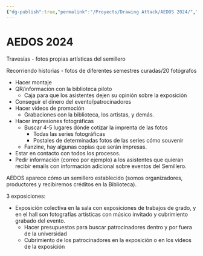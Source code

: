 ```yaml
---
{"dg-publish":true,"permalink":"/Proyects/Drawing Attack/AEDOS 2024/","title":"AEDOS 2024","updated":"2024-02-28T14:21:12.221-05:00"}
---
```



# AEDOS 2024

Travesías - fotos propias artísticas del semillero

Recorriendo historias - fotos de diferentes semestres curadas/20 fotógrafos

- Hacer montaje
- QR/información con la biblioteca piloto
	- Caja para que los asistentes dejen su opinión sobre la exposición
- Conseguir el dinero del evento/patrocinadores
- Hacer videos de promoción
	- Grabaciones con la biblioteca, los artistas, y demás.
- Hacer impresiones fotográficas
	- Buscar 4-5 lugares dónde cotizar la imprenta de las fotos
		- Todas las series fotográficas
		- Postales de determinadas fotos de las series cómo souvenir
	- Fanzine, hay algunas copias que serán impresas.
- Estar en contacto con todos los procesos.
- Pedir información (correo por ejemplo) a los asistentes que quieran recibir emails con información adicional sobre eventos del Semillero.

AEDOS aparece cómo un semillero establecido (somos organizadores, productores y recibiremos créditos en la Biblioteca).

3 exposiciones:

- Exposición colectiva en la sala con exposiciones de trabajos de grado, y en el hall son fotografías artísticas con músico invitado y cubrimiento grabado del evento.
	- Hacer presupuestos para buscar patrocinadores dentro y por fuera de la universidad
	- Cubrimiento de los patrocinadores en la exposición o en los videos de la exposición
